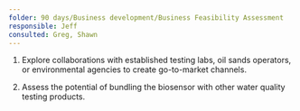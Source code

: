 ```yaml
---
folder: 90 days/Business development/Business Feasibility Assessment
responsible: Jeff
consulted: Greg, Shawn
---
```

1. Explore collaborations with established testing labs, oil sands operators, or environmental agencies to create go-to-market channels.  
   
2. Assess the potential of bundling the biosensor with other water quality testing products.